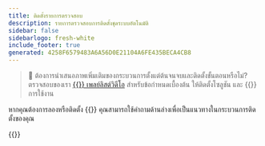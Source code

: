 ```yaml
---
title: ติดตั้งรายการตรวจสอบ
description: รายการตรวจสอบการติดตั้งชุดระบบอัตโนมัติ
sidebar: false
sidebarlogo: fresh-white
include_footer: true
generated: 4258F6579483A6A56D0E21104A6FE435BECA4CB8
---
```


> 🎥 ต้องการนําเสนอภาพเพิ่มเติมของกระบวนการตั้งแต่ต้นจนจบและติดตั้งขั้นตอนหรือไม่? ตรวจสอบของเรา <a href='https://www.youtube.com/playlist?list=PLi9EhCY4z99VlRg4j7D1Or6XfXbUcEWZy' target='_blank'>{{<product-name>}} เพลย์ลิสต์วิดีโอ</a> สําหรับข้อกําหนดเบื้องต้น ให้ติดตั้งโซลูชัน และ {{<product-name>}} การใช้งาน

หากคุณต้องการลองหรือติดตั้ง {{<product-name>}} คุณสามารถใช้คําถามด้านล่างเพื่อเป็นแนวทางในกระบวนการติดตั้งของคุณ

{{<questions name="/content/th/get-started/install-checklist.json" completed="ขอขอบคุณที่กรอกรายการตรวจสอบการติดตั้ง" shownavigationbuttons="false" locale="th">}}

